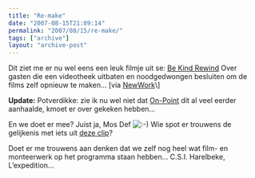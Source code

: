 ```yaml
---
title: "Re-make"
date: "2007-08-15T21:09:14"
permalink: "2007/08/15/re-make/"
tags: ["archive"]
layout: "archive-post"
---
```

Dit ziet me er nu wel eens een leuk filmje uit se: [Be Kind Rewind](http://www.movieweb.com/video/V07H7amDHILQRV "http://www.movieweb.com/video/V07H7amDHILQRV") Over gasten die een videotheek uitbaten en noodgedwongen besluiten om de films zelf opnieuw te maken… \[via [NewWork](http://www.ilovenewwork.com/2007/08/14/be-kind-rewind/ "http://www.ilovenewwork.com/2007/08/14/be-kind-rewind/")\]

**Update:** Potverdikke: zie ik nu wel niet dat [On-Point](http://www.on-point.be/?p=806 "http://www.on-point.be/?p=806") dit al veel eerder aanhaalde, kmoet er over gekeken hebben…

En we doet er mee? Juist ja, Mos Def ![:-)](http://www.donebysimon.be/blog/wp-includes/images/smilies/icon_smile.gif) Wie spot er trouwens de gelijkenis met iets uit [deze clip](http://www.youtube.com/watch?v=Rx5aVI2zsFE "http://www.youtube.com/watch?v=Rx5aVI2zsFE")?

Doet er me trouwens aan denken dat we zelf nog heel wat film- en monteerwerk op het programma staan hebben… C.S.I. Harelbeke, L’expedition…
